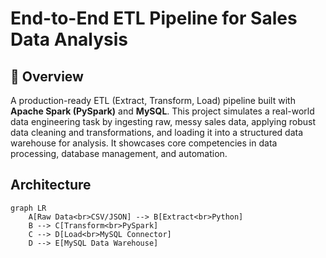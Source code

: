 # End-to-End ETL Pipeline for Sales Data Analysis

## 📖 Overview
A production-ready ETL (Extract, Transform, Load) pipeline built with **Apache Spark (PySpark)** and **MySQL**. This project simulates a real-world data engineering task by ingesting raw, messy sales data, applying robust data cleaning and transformations, and loading it into a structured data warehouse for analysis. It showcases core competencies in data processing, database management, and automation.

## Architecture
```mermaid
graph LR
    A[Raw Data<br>CSV/JSON] --> B[Extract<br>Python]
    B --> C[Transform<br>PySpark]
    C --> D[Load<br>MySQL Connector]
    D --> E[MySQL Data Warehouse]
